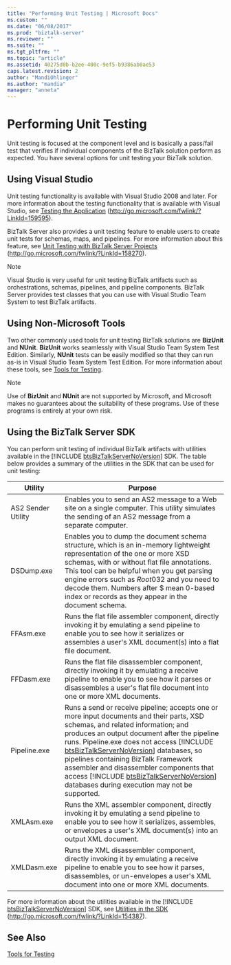 ```yaml
---
title: "Performing Unit Testing | Microsoft Docs"
ms.custom: ""
ms.date: "06/08/2017"
ms.prod: "biztalk-server"
ms.reviewer: ""
ms.suite: ""
ms.tgt_pltfrm: ""
ms.topic: "article"
ms.assetid: 40275d0b-b2ee-400c-9ef5-b9386ab0ae53
caps.latest.revision: 2
author: "MandiOhlinger"
ms.author: "mandia"
manager: "anneta"
---
```

# Performing Unit Testing
Unit testing is focused at the component level and is basically a pass/fail test that verifies if individual components of the BizTalk solution perform as expected. You have several options for unit testing your BizTalk solution.  

## Using Visual Studio  
 Unit testing functionality is available with Visual Studio 2008 and later. For more information about the testing functionality that is available with Visual Studio, see [Testing the Application](http://go.microsoft.com/fwlink/?LinkId=159595) (http://go.microsoft.com/fwlink/?LinkId=159595).  

 BizTalk Server also provides a unit testing feature to enable users to create unit tests for schemas, maps, and pipelines. For more information about this feature, see [Unit Testing with BizTalk Server Projects](http://go.microsoft.com/fwlink/?LinkId=158270) (http://go.microsoft.com/fwlink/?LinkId=158270).  

> [!NOTE]  
>  Visual Studio is very useful for unit testing BizTalk artifacts such as orchestrations, schemas, pipelines, and pipeline components. BizTalk Server provides test classes that you can use with Visual Studio Team System to test BizTalk artifacts.  

## Using Non-Microsoft Tools  
 Two other commonly used tools for unit testing BizTalk solutions are **BizUnit** and **NUnit**. **BizUnit** works seamlessly with Visual Studio Team System Test Edition. Similarly, **NUnit** tests can be easily modified so that they can run as-is in Visual Studio Team System Test Edition. For more information about these tools, see [Tools for Testing](~/technical-guides/tools-for-testing.md).  

> [!NOTE]  
>  Use of **BizUnit** and **NUnit** are not supported by Microsoft, and Microsoft makes no guarantees about the suitability of these programs. Use of these programs is entirely at your own risk.  

## Using the BizTalk Server SDK  
 You can perform unit testing of individual BizTalk artifacts with utilities available in the [!INCLUDE [btsBizTalkServerNoVersion](../includes/btsbiztalkservernoversion-md.md)] SDK. The table below provides a summary of the utilities in the SDK that can be used for unit testing:  


| <strong>Utility</strong> |                                                                                                                                                                                                                                                             <strong>Purpose</strong>                                                                                                                                                                                                                                                              |
|--------------------------|---------------------------------------------------------------------------------------------------------------------------------------------------------------------------------------------------------------------------------------------------------------------------------------------------------------------------------------------------------------------------------------------------------------------------------------------------------------------------------------------------------------------------------------------------|
|    AS2 Sender Utility    |                                                                                                                                                                                               Enables you to send an AS2 message to a Web site on a single computer. This utility simulates the sending of an AS2 message from a separate computer.                                                                                                                                                                                               |
|        DSDump.exe        |                                                                                   Enables you to dump the document schema structure, which is an in-memory lightweight representation of the one or more XSD schemas, with or without flat file annotations. This tool can be helpful when you get parsing engine errors such as $Root$0$3$2 and you need to decode them. Numbers after $ mean 0-based index or records as they appear in the document schema.                                                                                    |
|        FFAsm.exe         |                                                                                                                                                                         Runs the flat file assembler component, directly invoking it by emulating a send pipeline to enable you to see how it serializes or assembles a user's XML document(s) into a flat file document.                                                                                                                                                                         |
|        FFDasm.exe        |                                                                                                                                                                  Runs the flat file disassembler component, directly invoking it by emulating a receive pipeline to enable you to see how it parses or disassembles a user's flat file document into one or more XML documents.                                                                                                                                                                   |
|       Pipeline.exe       | Runs a send or receive pipeline; accepts one or more input documents and their parts, XSD schemas, and related information; and produces an output document after the pipeline runs. Pipeline.exe does not access [!INCLUDE [btsBizTalkServerNoVersion](../includes/btsbiztalkservernoversion-md.md)] databases, so pipelines containing BizTalk Framework assembler and disassembler components that access [!INCLUDE [btsBizTalkServerNoVersion](../includes/btsbiztalkservernoversion-md.md)] databases during execution may not be supported. |
|        XMLAsm.exe        |                                                                                                                                                                     Runs the XML assembler component, directly invoking it by emulating a send pipeline to enable you to see how it serializes, assembles, or envelopes a user's XML document(s) into an output XML document.                                                                                                                                                                     |
|       XMLDasm.exe        |                                                                                                                                                                 Runs the XML disassembler component, directly invoking it by emulating a receive pipeline to enable you to see how it parses, disassembles, or un-envelopes a user's XML document into one or more XML documents.                                                                                                                                                                 |

 For more information about the utilities available in the [!INCLUDE [btsBizTalkServerNoVersion](../includes/btsbiztalkservernoversion-md.md)] SDK, see [Utilities in the SDK](http://go.microsoft.com/fwlink/?LinkId=154387) (<http://go.microsoft.com/fwlink/?LinkId=154387>).  

## See Also  
 [Tools for Testing](~/technical-guides/tools-for-testing.md)